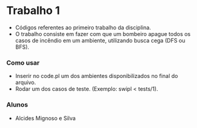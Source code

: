 # Trabalho 1
- Códigos referentes ao primeiro trabalho da disciplina.
- O trabalho consiste em fazer com que um bombeiro apague todos os casos de incêndio em um ambiente, utilizando busca cega (DFS ou BFS). 

### Como usar
- Inserir no code.pl um dos ambientes disponibilizados no final do arquivo.
- Rodar um dos casos de teste. (Exemplo: swipl < tests/1).

### Alunos
- Alcides Mignoso e Silva
